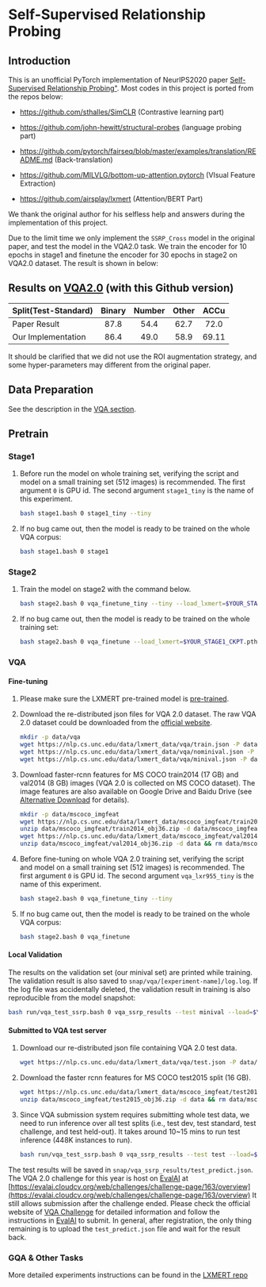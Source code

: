 # Self-Supervised Relationship Probing



## Introduction
This is an unofficial PyTorch implementation of NeurIPS2020 paper [Self-Supervised Relationship Probing"](https://proceedings.neurips.cc/paper/2020/hash/13f320e7b5ead1024ac95c3b208610db-Abstract.html).
Most codes in this project is ported from the repos below:
- https://github.com/sthalles/SimCLR (Contrastive learning part)

- https://github.com/john-hewitt/structural-probes (language probing part)

- https://github.com/pytorch/fairseq/blob/master/examples/translation/README.md (Back-translation)

- https://github.com/MILVLG/bottom-up-attention.pytorch (VIsual Feature Extraction)

- https://github.com/airsplay/lxmert (Attention/BERT Part)

We thank the original author for his selfless help and answers during the implementation of this project.
 
 
Due to the limit time we only implement the `SSRP_Cross` model in the original paper, and test the model in the VQA2.0 task.
We train the encoder for 10 epochs in stage1 and finetune the encoder for 30 epochs in stage2 on VQA2.0 dataset.
The result is shown in below:
## Results on [VQA2.0](https://evalai.cloudcv.org/web/challenges/challenge-page/163/overview) (with this Github version)
| Split(Test-Standard)           |  Binary| Number  | Other  | ACCu |
|-----------       |:----:   |:---:    |:------:|:------:|
| Paper Result | 87.8  | 54.4  | 62.7 | 72.0 |
| Our Implementation    | 86.4 | 49.0   | 58.9 | 69.11|

It should be clarified that we did not use the ROI augmentation strategy, and some hyper-parameters may different from the original paper.



## Data Preparation
See the description in the [VQA section]((###VQA)).


## Pretrain
### Stage1
1. Before run the model on whole training set, verifying the script and model on a small training set (512 images) is recommended. 
The first argument `0` is GPU id. The second argument `stage1_tiny` is the name of this experiment.
    ```bash
    bash stage1.bash 0 stage1_tiny --tiny
    ```
2. If no bug came out, then the model is ready to be trained on the whole VQA corpus:
    ```bash
    bash stage1.bash 0 stage1
    ```
### Stage2
1. Train the model on stage2 with the command below.
    ```bash
    bash stage2.bash 0 vqa_finetune_tiny --tiny --load_lxmert=$YOUR_STAGE1_CKPT.pth$
    ```
2. If no bug came out, then the model is ready to be trained on the whole training set:
    ```bash
    bash stage2.bash 0 vqa_finetune --load_lxmert=$YOUR_STAGE1_CKPT.pth$
 
   
### VQA
#### Fine-tuning
1. Please make sure the LXMERT pre-trained model is  [pre-trained](##Pretrain).

2. Download the re-distributed json files for VQA 2.0 dataset. The raw VQA 2.0 dataset could be downloaded from the [official website](https://visualqa.org/download.html).
    ```bash
    mkdir -p data/vqa
    wget https://nlp.cs.unc.edu/data/lxmert_data/vqa/train.json -P data/vqa/
    wget https://nlp.cs.unc.edu/data/lxmert_data/vqa/nominival.json -P  data/vqa/
    wget https://nlp.cs.unc.edu/data/lxmert_data/vqa/minival.json -P data/vqa/
    ```
3. Download faster-rcnn features for MS COCO train2014 (17 GB) and val2014 (8 GB) images (VQA 2.0 is collected on MS COCO dataset).
The image features are
also available on Google Drive and Baidu Drive (see [Alternative Download](#alternative-dataset-and-features-download-links) for details).
    ```bash
    mkdir -p data/mscoco_imgfeat
    wget https://nlp.cs.unc.edu/data/lxmert_data/mscoco_imgfeat/train2014_obj36.zip -P data/mscoco_imgfeat
    unzip data/mscoco_imgfeat/train2014_obj36.zip -d data/mscoco_imgfeat && rm data/mscoco_imgfeat/train2014_obj36.zip
    wget https://nlp.cs.unc.edu/data/lxmert_data/mscoco_imgfeat/val2014_obj36.zip -P data/mscoco_imgfeat
    unzip data/mscoco_imgfeat/val2014_obj36.zip -d data && rm data/mscoco_imgfeat/val2014_obj36.zip
    ```

4. Before fine-tuning on whole VQA 2.0 training set, verifying the script and model on a small training set (512 images) is recommended. 
The first argument `0` is GPU id. The second argument `vqa_lxr955_tiny` is the name of this experiment.
    ```bash
    bash stage2.bash 0 vqa_finetune_tiny --tiny
    ```
5. If no bug came out, then the model is ready to be trained on the whole VQA corpus:
    ```bash
    bash stage2.bash 0 vqa_finetune
    ```

#### Local Validation
The results on the validation set (our minival set) are printed while training.
The validation result is also saved to `snap/vqa/[experiment-name]/log.log`.
If the log file was accidentally deleted, the validation result in training is also reproducible from the model snapshot:
```bash
bash run/vqa_test_ssrp.bash 0 vqa_ssrp_results --test minival --load=$YOUR_CKPT_PATH$
```
#### Submitted to VQA test server
1. Download our re-distributed json file containing VQA 2.0 test data.
    ```bash
    wget https://nlp.cs.unc.edu/data/lxmert_data/vqa/test.json -P data/vqa/
    ```
2. Download the faster rcnn features for MS COCO test2015 split (16 GB).
    ```bash
    wget https://nlp.cs.unc.edu/data/lxmert_data/mscoco_imgfeat/test2015_obj36.zip -P data/mscoco_imgfeat
    unzip data/mscoco_imgfeat/test2015_obj36.zip -d data && rm data/mscoco_imgfeat/test2015_obj36.zip
    ```
3. Since VQA submission system requires submitting whole test data, we need to run inference over all test splits 
(i.e., test dev, test standard, test challenge, and test held-out). 
It takes around 10~15 mins to run test inference (448K instances to run).
    ```bash
    bash run/vqa_test_ssrp.bash 0 vqa_ssrp_results --test test --load=$YOUR_CKPT_PATH$
    ```
 The test results will be saved in `snap/vqa_ssrp_results/test_predict.json`. 
The VQA 2.0 challenge for this year is host on [EvalAI](https://evalai.cloudcv.org/) at [https://evalai.cloudcv.org/web/challenges/challenge-page/163/overview](https://evalai.cloudcv.org/web/challenges/challenge-page/163/overview)
It still allows submission after the challenge ended.
Please check the official website of [VQA Challenge](https://visualqa.org/challenge.html) for detailed information and 
follow the instructions in [EvalAI](https://evalai.cloudcv.org/web/challenges/challenge-page/163/overview) to submit.
In general, after registration, the only thing remaining is to upload the `test_predict.json` file and wait for the result back.


### GQA & Other Tasks
More detailed experiments instructions can be found in the [LXMERT repo](https://github.com/airsplay/lxmert)

